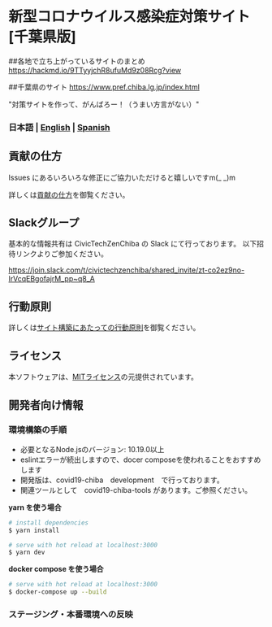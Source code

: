 # 新型コロナウイルス感染症対策サイト[千葉県版]

 ##各地で立ち上がっているサイトのまとめ
https://hackmd.io/9TTyyjchR8ufuMd9z08Rcg?view

 ##千葉県のサイト
https://www.pref.chiba.lg.jp/index.html

"対策サイトを作って、がんばろー！（うまい方言がない）"

### 日本語 | [English](./README_EN.md) | [Spanish](./README_ES.md)

## 貢献の仕方
Issues にあるいろいろな修正にご協力いただけると嬉しいですm(_ _)m

詳しくは[貢献の仕方](./.github/CONTRIBUTING.md)を御覧ください。

## Slackグループ
基本的な情報共有は CivicTechZenChiba の Slack にて行っております。
以下招待リンクよりご参加ください。

https://join.slack.com/t/civictechzenchiba/shared_invite/zt-co2ez9no-IrVcqEBgofajrM_pp~q8_A

## 行動原則
詳しくは[サイト構築にあたっての行動原則](./.github/CODE_OF_CONDUCT.md)を御覧ください。

## ライセンス
本ソフトウェアは、[MITライセンス](./LICENSE.txt)の元提供されています。

## 開発者向け情報

### 環境構築の手順

- 必要となるNode.jsのバージョン: 10.19.0以上
- eslintエラーが続出しますので、docer composeを使われることをおすすめします
- 開発版は、covid19-chiba　development　で行っております。
- 関連ツールとして　covid19-chiba-tools があります。ご参照ください。

**yarn を使う場合**
``` bash
# install dependencies
$ yarn install

# serve with hot reload at localhost:3000
$ yarn dev
```

**docker compose を使う場合**
```bash
# serve with hot reload at localhost:3000
$ docker-compose up --build
```

### ステージング・本番環境への反映
